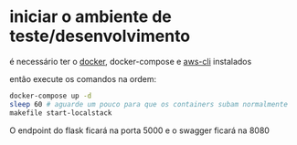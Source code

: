 # iniciar o ambiente de teste/desenvolvimento

é necessário ter o [docker](https://docs.docker.com/get-docker/), docker-compose e [aws-cli](https://docs.aws.amazon.com/cli/latest/userguide/getting-started-install.html#cliv2-linux-install) instalados

então execute os comandos na ordem:

```sh
docker-compose up -d
sleep 60 # aguarde um pouco para que os containers subam normalmente
makefile start-localstack
```

O endpoint do flask ficará na porta 5000 e o swagger ficará na 8080